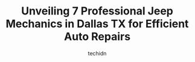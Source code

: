 ---
layout: ampstory
image: https://images.unsplash.com/photo-1639928192091-52a0f057a03a?ixlib=rb-4.0.3&ixid=MnwxMjA3fDB8MHxwaG90by1wYWdlfHx8fGVufDB8fHx8&auto=format&fit=crop&w=640&h=853&q=80
author: techidn
featured: false
description: Trust your vehicles maintenance and repairs to the 7 best Jeep Mechanic in Dallas TX, USA. With their extensive experience, cutting-edge technology, and commitment to customer satisfaction,
title: Unveiling 7 Professional Jeep Mechanics in Dallas TX for Efficient Auto Repairs
cover:
   title: Unveiling 7 Professional Jeep Mechanics in Dallas TX for Efficient Auto Repairs
   subtitle: Rickpate
   background: https://images.unsplash.com/photo-1639928192091-52a0f057a03a?ixlib=rb-4.0.3&ixid=MnwxMjA3fDB8MHxwaG90by1wYWdlfHx8fGVufDB8fHx8&auto=format&fit=crop&w=640&h=853&q=80

pages: 
 - layout: thirds
   top: <h1>#1 Uptown Chrysler Dodge Jeep Ram FIAT Service Center</h1>
   bottom: "<p>Called and set up appointment to have recalls done and showed up and they dont service promasters.  Not only could they not do the service they couldnt tell me another </p>"
   background: https://www.knot35.com/toplist/wp-content/uploads/2023/06/best-jeep-mechanic-1-in-dallas-tx-1685832633.jpeg
   backgroundblur: true
 - layout: thirds
   top: <h1>#2 Overseas Service Haus</h1>
   bottom: "<p>6520 N Central Expy, Dallas, TX 75206, United States</p>"
   background: https://www.knot35.com/toplist/wp-content/uploads/2023/06/best-jeep-mechanic-2-in-dallas-tx-1685832634.jpeg
   cta:
      link: https://www.knot35.com/toplist/unveiling-7-professional-jeep-mechanics-in-dallas-tx-for-efficient-auto-repairs/
      text: Unveiling 7 Professional Jeep Mechanics in Dallas TX for Efficient Auto Repairs
 - layout: thirds
   top: <h1>#3 Knapp Auto Repair</h1>
   bottom: "<p>6606 Northwest Hwy, Dallas, TX 75231, United States</p>"
   background: https://www.knot35.com/toplist/wp-content/uploads/2023/06/best-jeep-mechanic-3-in-dallas-tx-1685832634.jpeg
   cta:
      link: https://www.knot35.com/toplist/unveiling-7-professional-jeep-mechanics-in-dallas-tx-for-efficient-auto-repairs/
      text: Unveiling 7 Professional Jeep Mechanics in Dallas TX for Efficient Auto Repairs
 - layout: thirds
   top: <h1>#4 Alternative Motorcars auto care center</h1>
   bottom: "<p>2500 Oak Lawn Ave, Dallas, TX 75219, United States</p>"
   background: https://images.unsplash.com/photo-1553949345-eb786bb3f7ba?ixlib=rb-4.0.3&ixid=MnwxMjA3fDB8MHxwaG90by1wYWdlfHx8fGVufDB8fHx8&auto=format&fit=crop&w=640&h=853&q=80
   cta:
      link: https://www.knot35.com/toplist/unveiling-7-professional-jeep-mechanics-in-dallas-tx-for-efficient-auto-repairs/
      text: Unveiling 7 Professional Jeep Mechanics in Dallas TX for Efficient Auto Repairs
 - layout: thirds
   top: <h1>#5 Dallas Offroad</h1>
   bottom: "<p>11338 Emerald St, Dallas, TX 75229, United States</p>"
   background: https://images.unsplash.com/photo-1518640467707-6811f4a6ab73?ixlib=rb-4.0.3&ixid=MnwxMjA3fDB8MHxwaG90by1wYWdlfHx8fGVufDB8fHx8&auto=format&fit=crop&w=640&h=853&q=80
   cta:
      link: https://www.knot35.com/toplist/unveiling-7-professional-jeep-mechanics-in-dallas-tx-for-efficient-auto-repairs/
      text: Unveiling 7 Professional Jeep Mechanics in Dallas TX for Efficient Auto Repairs
 - layout: thirds
   top: <h1>#6 K3S Auto Repair</h1>
   bottom: "<p>11038 Grissom Ln, Dallas, TX 75229, United States</p>"
   background: https://images.unsplash.com/photo-1580610447943-1bfbef5efe07?ixlib=rb-4.0.3&ixid=MnwxMjA3fDB8MHxwaG90by1wYWdlfHx8fGVufDB8fHx8&auto=format&fit=crop&w=640&h=853&q=80
   cta:
      link: https://www.knot35.com/toplist/unveiling-7-professional-jeep-mechanics-in-dallas-tx-for-efficient-auto-repairs/
      text: Unveiling 7 Professional Jeep Mechanics in Dallas TX for Efficient Auto Repairs
 - layout: thirds
   top: <h1>#7 Dallas Dodge Chrysler Jeep Ram Service Center</h1>
   bottom: "<p>11550 Lyndon B Johnson Fwy, Dallas, TX 75238, United States</p>"
   background: https://images.unsplash.com/photo-1564951434112-64d74cc2a2d7?ixlib=rb-4.0.3&ixid=MnwxMjA3fDB8MHxwaG90by1wYWdlfHx8fGVufDB8fHx8&auto=format&fit=crop&w=640&h=853&q=80
   cta:
      link: https://www.knot35.com/toplist/unveiling-7-professional-jeep-mechanics-in-dallas-tx-for-efficient-auto-repairs/
      text: Unveiling 7 Professional Jeep Mechanics in Dallas TX for Efficient Auto Repairs
 - layout: thirds
   middle: Continue reading...
   background: https://images.unsplash.com/photo-1615749413727-825b59a857b5?ixlib=rb-4.0.3&ixid=MnwxMjA3fDB8MHxwaG90by1wYWdlfHx8fGVufDB8fHx8&auto=format&fit=crop&w=640&h=853&q=80
   cta:
      link: https://www.knot35.com/toplist/unveiling-7-professional-jeep-mechanics-in-dallas-tx-for-efficient-auto-repairs/
      text: Unveiling 7 Professional Jeep Mechanics in Dallas TX for Efficient Auto Repairs
      
---